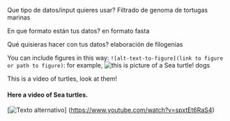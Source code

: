 Que tipo de datos/input quieres usar?
Filtrado de genoma de tortugas marinas

En que formato están tus datos?
en formato fasta

Qué quisieras hacer con tus datos?
elaboración de filogenias


You can include figures in this way: `![alt-text-to-figure](link to figure or path to figure)`: for example, ![this is picture of a Sea turtle! dogs](https://th.bing.com/th/id/R.90f240fd0f6ea009f80950950ead5b2e?rik=7qXIVlc1MiFbjA&riu=http%3a%2f%2fgetwallpapers.com%2fwallpaper%2ffull%2f6%2f1%2ff%2f390894.jpg&ehk=Pe6KLXtfj1P%2bjWQVxXgckqccKh6SC18iGKWgvEBT6s8%3d&risl=&pid=ImgRaw&r=0) 


This is a video of turtles, look at them! 

#### Here a video of Sea turtles.
[![Texto alternativo](https://img.youtube.com/vi/spxtEt6RaS4/0.jpg)] (https://www.youtube.com/watch?v=spxtEt6RaS4) 

